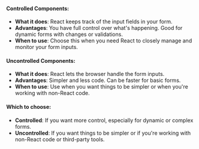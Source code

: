 #### Controlled Components:
- **What it does**: React keeps track of the input fields in your form.
- **Advantages**: You have full control over what's happening. Good for dynamic forms with changes or validations.
- **When to use**: Choose this when you need React to closely manage and monitor your form inputs.

#### Uncontrolled Components:
- **What it does**: React lets the browser handle the form inputs.
- **Advantages**: Simpler and less code. Can be faster for basic forms.
- **When to use**: Use when you want things to be simpler or when you're working with non-React code.

#### Which to choose:
- **Controlled**: If you want more control, especially for dynamic or complex forms.
- **Uncontrolled**: If you want things to be simpler or if you're working with non-React code or third-party tools.
